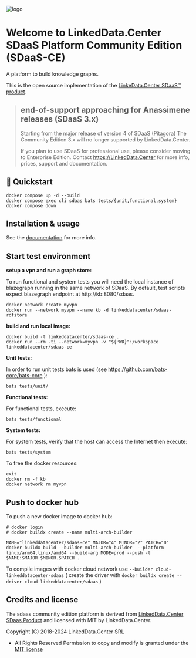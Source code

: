 ![logo](http://linkeddata.center/resources/v4/logo/Logo-colori-trasp_oriz-640x220.png)

# Welcome to LinkedData.Center SDaaS Platform Community Edition (SDaaS-CE)

A platform to build knowledge graphs.

This is the open source implementation of the [LinkeData.Center SDaaS™ product](https://en.linkeddata.center/p/sdaas).

> ## end-of-support approaching for Anassimene releases (SDaaS 3.x)
>
> Starting from the major release of version 4 of SDaaS (Pitagora)
> The Community Edition 3.x will no longer supported by LinkedData.Center.
>
> If you plan to use SDaaS for professional use, please consider moving to Enterprise Edition.
> Contact https://LinkedData.Center for more info, prices, support and documentation.



## 🚀 Quickstart

```
docker compose up -d --build
docker compose exec cli sdaas bats tests/{unit,functional,system}
docker compose down
```


## Installation & usage
See the [documentation](https:/linkeddata.center/sdaas) for more info.


## Start test environment

**setup a vpn and run a graph store:**

To run functional and system tests you will need the local instance of blazegraph running in the same network of SDaaS.
By default, test scripts expect blazegraph endpoint at http://kb:8080/sdaas. 

```
docker network create myvpn
docker run --network myvpn --name kb -d linkeddatacenter/sdaas-rdfstore
```

**build and run local image:**

```
docker build -t linkeddatacenter/sdaas-ce .
docker run --rm -ti --network=myvpn -v "${PWD}":/workspace linkeddatacenter/sdaas-ce
```

**Unit tests:**

In order to run unit tests bats is used (see https://github.com/bats-core/bats-core ):

```
bats tests/unit/
```

**Functional tests:**


For functional tests, execute: 

```
bats tests/functional
```

**System tests:**

For system tests, verify that the host can access the Internet then execute:

```
bats tests/system
```

To free the docker resources:

```
exit
docker rm -f kb
docker network rm myvpn
```



## Push to docker hub

To push a new docker image to docker hub:
```
# docker login
# docker buildx create --name multi-arch-builder

NAME="linkeddatacenter/sdaas-ce" MAJOR="4" MINOR="2" PATCH="0"
docker buildx build --builder multi-arch-builder  --platform linux/arm64,linux/amd64 --build-arg MODE=prod --push -t $NAME:$MAJOR.$MINOR.$PATCH .
```

To compile images with docker cloud network use `--builder cloud-linkeddatacenter-sdaas` ( create the driver with `docker buildx create --driver cloud linkeddatacenter/sdaas` )


## Credits and license

The sdaas community edition platform is derived from [LinkedData.Center SDaas Product](https://en.linkeddata.center/p/sdaas) and licensed with MIT by LinkedData.Center.

Copyright (C) 2018-2024 LinkedData.Center SRL
 - All Rights Reserved
Permission to copy and modify is granted under the [MIT license](LICENSE)

